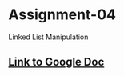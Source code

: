 # Assignment-04
Linked List Manipulation

## [Link to Google Doc](https://docs.google.com/document/d/18sjYxQIQUMxAj83MuT9w40g2MZ3K1qzbbvHnaCPz674/edit?usp=sharing)
